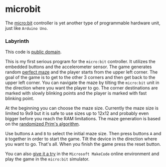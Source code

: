 # microbit

The [micro:bit](http://microbit.org/guide/features/) controller is yet another type of programmable hardware unit, just like ``Arduino Uno``.

### Labyrinth

This code is [public domain](https://en.wikipedia.org/wiki/Public-domain_software).

This is my first serious program for the ``micro:bit`` controller. It utilizes the embedded buttons and the accelerometer sensor. The game generates random [perfect maze](https://en.wikipedia.org/wiki/Maze#Solving_mazes) and the player starts from the upper left corner. The goal of the game is to get to the other 3 corners and then get back to the upper left corner. You can navigate the maze by tilting the ``micro:bit`` unit in the direction where you want the player to go. The corner destinations are marked with slowly blinking points and the player is marked with fast blinking point.

At the beginning you can choose the maze size. Currently the maze size is limited to 9x9 but it is safe to use sizes up to 12x12 and probably even bigger before you reach the RAM limitations. The maze generation is based on the [randomized Prim's algorithm](https://en.wikipedia.org/wiki/Maze_generation_algorithm#Randomized_Prim's_algorithm).

Use buttons ``A`` and ``B`` to select the initial maze size. Then press buttons ``A`` and ``B`` together in order to start the game. Tilt the device in the direction where you want to go. That's all. When you finish the game press the reset button.

You can also [give it a try](https://makecode.microbit.org/_4m73YjcqY0fo) in the ``Microsoft MakeCode`` online environment and play the game in the ``micro:bit`` simulator.

